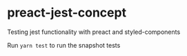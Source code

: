 # preact-jest-concept
Testing jest functionality with preact and styled-components


Run `yarn test` to run the snapshot tests